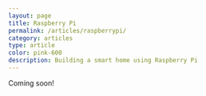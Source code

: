 ```yaml
---
layout: page
title: Raspberry Pi
permalink: /articles/raspberrypi/
category: articles
type: article
color: pink-600
description: Building a smart home using Raspberry Pi
---
```


Coming soon!